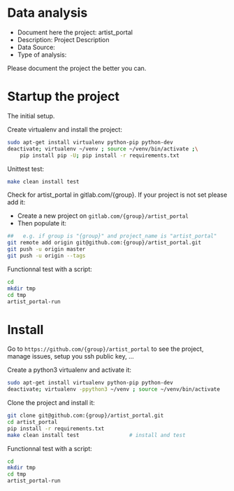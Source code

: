 # Data analysis
- Document here the project: artist_portal
- Description: Project Description
- Data Source:
- Type of analysis:

Please document the project the better you can.

# Startup the project

The initial setup.

Create virtualenv and install the project:
```bash
sudo apt-get install virtualenv python-pip python-dev
deactivate; virtualenv ~/venv ; source ~/venv/bin/activate ;\
    pip install pip -U; pip install -r requirements.txt
```

Unittest test:
```bash
make clean install test
```

Check for artist_portal in gitlab.com/{group}.
If your project is not set please add it:

- Create a new project on `gitlab.com/{group}/artist_portal`
- Then populate it:

```bash
##   e.g. if group is "{group}" and project_name is "artist_portal"
git remote add origin git@github.com:{group}/artist_portal.git
git push -u origin master
git push -u origin --tags
```

Functionnal test with a script:

```bash
cd
mkdir tmp
cd tmp
artist_portal-run
```

# Install

Go to `https://github.com/{group}/artist_portal` to see the project, manage issues,
setup you ssh public key, ...

Create a python3 virtualenv and activate it:

```bash
sudo apt-get install virtualenv python-pip python-dev
deactivate; virtualenv -ppython3 ~/venv ; source ~/venv/bin/activate
```

Clone the project and install it:

```bash
git clone git@github.com:{group}/artist_portal.git
cd artist_portal
pip install -r requirements.txt
make clean install test                # install and test
```
Functionnal test with a script:

```bash
cd
mkdir tmp
cd tmp
artist_portal-run
```
